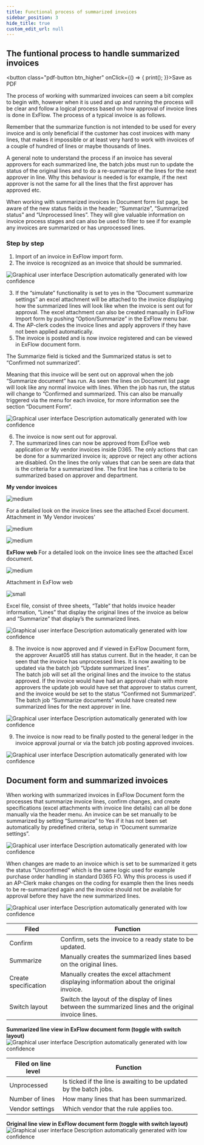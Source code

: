 ```yaml
---
title: Functional process of summarized invoices
sidebar_position: 3
hide_title: true
custom_edit_url: null
---
```

## The funtional process to handle summarized invoices
<button class="pdf-button btn_higher" onClick={() => { print(); }}>Save as PDF</button>

The process of working with summarized invoices can seem a bit complex to begin with, however when it is used and up and running the process will be clear and follow a logical process based on how approval of invoice lines is done in ExFlow. The process of a typical invoice is as follows.

Remember that the summarize function is not intended to be used for every invoice and is only beneficial if the customer has cost invoices with many lines, that makes it impossible or at least very hard to work with invoices of a couple of hundred of lines or maybe thousands of lines.

A general note to understand the process if an invoice has several approvers for each summarized line, the batch jobs must run to update the status of the original lines and to do a re-summarize of the lines for the next approver in line. Why this behaviour is needed is for example, if the next approver is not the same for all the lines that the first approver has approved etc.

When working with summarized invoices in Document form list page, be aware of the new status fields in the header; “Summarize”, “Summarized status” and “Unprocessed lines”. They will give valuable information on invoice process stages and can also be used to filter to see if for example any invoices are summarized or has unprocessed lines.

### Step by step

1. Import of an invoice in ExFlow import form.
2. The invoice is recognized as an invoice that should be summaried.

![Graphical user interface Description automatically generated with low confidence](@site/static/img/media/image211.png)

3. If the “simulate” functionality is set to yes in the “Document summarize settings” an excel attachment will be attached to the invoice displaying how the summarized lines will look like when the invoice is sent out for approval. The excel attachment can also be created manually in ExFlow Import form by pushing “Option/Summarize” in the ExFlow menu bar.
4. The AP-clerk codes the invoice lines and apply approvers if they have not been applied automatically.
5. The invoice is posted and is now invoice registered and can be viewed in ExFlow document form.


The Summarize field is ticked and the Summarized status is set to “Confirmed not summarized”. 

Meaning that this invoice will be sent out on approval when the job “Summarize document” has run. 
As seen the lines on Document list page will look like any normal invoice with lines. When the job has run, the status will change to “Confirmed and summarized. This can also be manually triggered via the menu for each invoice, for more information see the section “Document Form”.

![Graphical user interface Description automatically generated with low confidence](@site/static/img/media/image212.png)

6. The invoice is now sent out for approval.
7. The summarized lines can now be approved from ExFloe web application or My vendor invoices inside D365. The only actions that can be done for a summarized invoice is; approve or reject any other actions are disabled. On the lines the only values that can be seen are data that is the criteria for a summarized line. The first line has a criteria to be summarized based on approver and department. 

**My vendor invoices**

![medium](@site/static/img/media/image495.png)

For a detailed look on the invoice lines see the attached Excel document.
Attachment in 'My Vendor invoices'

![medium](@site/static/img/media/image496.png)

![medium](@site/static/img/media/image497.png)


**ExFlow web**
For a detailed look on the invoice lines see the attached Excel document.

![medium](@site/static/img/media/image213.png)

Attachment in ExFlow web

![small](@site/static/img/media/image214.png)

Excel file, consist of three sheets, “Table” that holds invoice header information, “Lines” that display the original lines of the invoice as below and “Summarize” that display’s the summarized lines.

![Graphical user interface Description automatically generated with low confidence](@site/static/img/media/image215.png)


8. The invoice is now approved and if viewed in ExFlow Document form, the approver Axuat05 still has status current. But in the header, it can be seen that the invoice has unprocessed lines. It is now awaiting to be updated via the batch job “Update summarized lines”.  
The batch job will set all the original lines and the invoice to the status approved. If the invoice would have had an approval chain with more approvers the update job would have set that approver to status current, and the invoice would be set to the status “Confirmed not Summarized”. The batch job “Summarize documents” would have created new summarized lines for the next approver in line.

![Graphical user interface Description automatically generated with low confidence](@site/static/img/media/image216.png)

9. The invoice is now read to be finally posted to the general ledger in the invoice approval journal or via the batch job posting approved invoices.

![Graphical user interface Description automatically generated with low confidence](@site/static/img/media/image217.png)


## Document form and summarized invoices
When working with summarized invoices in ExFlow Document form the processes that summarize invoice lines, confirm changes, and create specifications (excel attachments with invoice line details) can all be done manually via the header menu.
An invoice can be set manually to be summarized by setting “Summarize” to Yes if it has not been set automatically by predefined criteria, setup in “Document summarize settings”.

![Graphical user interface Description automatically generated with low confidence](@site/static/img/media/image218.png)

When changes are made to an invoice which is set to be summarized it gets the status “Unconfirmed” which is the same logic used for example purchase order handling in standard D365 FO. 
Why this process is used if an AP-Clerk make changes on the coding for example then the lines needs to be re-summarized again and the invoice should not be available for approval before they have the new summarized lines.

![Graphical user interface Description automatically generated with low confidence](@site/static/img/media/image219.png)

| Filed | Function |
| ---- | ---- |
| Confirm | Confirm, sets the invoice to a ready state to be updated.|
| Summarize | Manually creates the summarized lines based on the original lines.|
| Create specification| Manually creates the excel attachment displaying information about the original invoice.|
| Switch layout | Switch the layout of the display of lines between the summarized lines and the original invoice lines.|

**Summarized line view in ExFlow document form (toggle with switch layout)** 
![Graphical user interface Description automatically generated with low confidence](@site/static/img/media/image220.png)

| Filed on line level | Function |
| ---- | ---- |
| Unprocessed | Is ticked if the line is awaiting to be updated by the batch jobs.|
| Number of lines | How many lines that has been summarized.|
| Vendor settings | Which vendor that the rule applies too.|



**Original line view in ExFlow document form (toggle with switch layout)**
![Graphical user interface Description automatically generated with low confidence](@site/static/img/media/image221.png)


